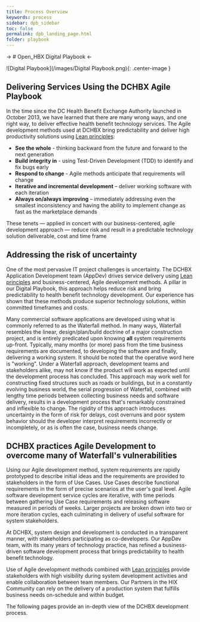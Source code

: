 ```yaml
---
title: Process Overview
keywords: process
sidebar: dpb_sidebar
toc: false
permalink: dpb_landing_page.html
folder: playbook
---
```

-> # Open_HBX Digital Playbook <-

![Digital Playbook](/images/Digital Playbook.png){: .center-image }


 
## Delivering Services Using the DCHBX Agile Playbook
In the time since the DC Health Benefit Exchange Authority launched in October 2013, we have learned that there are many wrong ways, and one right way, to deliver effective health benefit technology services.  The Agile development methods used at DCHBX bring predictability and deliver high productivity solutions using [Lean principles](http://www.poppendieck.com/):

* **See the whole** - thinking backward from the future and forward to the next generation
* **Build integrity in** - using Test-Driven Development (TDD) to identify and fix bugs early
* **Respond to change** - Agile methods anticipate that requirements will change
* **Iterative and incremental development** – deliver working software with each iteration
* **Always on/always improving** – immediately addressing even the smallest inconsistency and having the ability to implement change as fast as the marketplace demands

These tenets — applied in concert with our business-centered, agile development approach — reduce risk and result in a predictable technology solution deliverable, cost and time frame

## Addressing the risk of uncertainty
One of the most pervasive IT project challenges is uncertainty. The DCHBX Application Development team (AppDev) drives service delivery using [Lean principles](http://www.poppendieck.com/) and business-centered, Agile development methods.  A pillar in our Digital Playbook, this approach helps reduce risk and bring predictability to health benefit technology development.  Our experience has shown that these methods produce superior technology solutions, within committed timeframes and costs.

Many commercial software applications are developed using what is commonly referred to as the Waterfall method. In many ways, Waterfall resembles the linear, design/plan/build doctrine of a major construction project, and is entirely predicated upon knowing **all** system requirements up-front.  Typically, many months (or more) pass from the time business requirements are documented, to developing the software and finally, delivering a working system. It should be noted that the operative word here is &quot;working&quot;.  Under a Waterfall approach, development teams and stakeholders alike, may not know if the product will work as expected until the development process has concluded.  This approach may work well for constructing fixed structures such as roads or buildings, but in a constantly evolving business world, the serial progression of Waterfall, combined with lengthy time periods between collecting business needs and software delivery, results in a development process that&#39;s remarkably constrained and inflexible to change. The rigidity of this approach introduces uncertainty in the form of risk for delays, cost overruns and poor system behavior should the developer interpret requirements incorrectly or incompletely, or as is often the case, business needs change.

## DCHBX practices Agile Development to overcome many of Waterfall&#39;s vulnerabilities
Using our Agile development method, system requirements are rapidly prototyped to describe initial ideas and the requirements are provided to stakeholders in the form of Use Cases.  Use Cases describe functional requirements in the form of precise scenarios at the user&#39;s goal level.  Agile software development service cycles are iterative, with time periods between gathering Use Case requirements and releasing software measured in periods of weeks.  Larger projects are broken down into two or more iteration cycles, each culminating in delivery of useful software for system stakeholders.

At DCHBX, system design and development is conducted in a transparent manner, with stakeholders participating as co-developers.  Our AppDev team, with its many years of technology practice, has refined a business-driven software development process that brings predictability to health benefit technology.

Use of Agile development methods combined with [Lean principles](http://www.poppendieck.com/) provide stakeholders with high visibility during system development activities and enable collaboration between team members.   Our Partners in the HIX Community can rely on the delivery of a production system that fulfills business needs on-schedule and within budget.

The following pages provide an in-depth view of the DCHBX development process.
